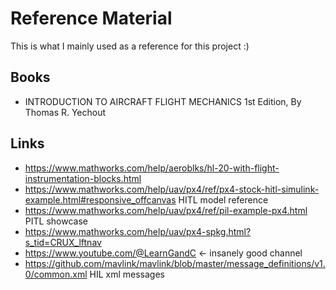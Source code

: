 # Reference Material
This is what I mainly used as a reference for this project  :)
## Books
- INTRODUCTION TO AIRCRAFT FLIGHT MECHANICS 1st Edition, By Thomas R. Yechout
## Links
- https://www.mathworks.com/help/aeroblks/hl-20-with-flight-instrumentation-blocks.html 
- https://www.mathworks.com/help/uav/px4/ref/px4-stock-hitl-simulink-example.html#responsive_offcanvas HITL model reference
- https://www.mathworks.com/help/uav/px4/ref/pil-example-px4.html PITL showcase
- https://www.mathworks.com/help/uav/px4-spkg.html?s_tid=CRUX_lftnav 
- https://www.youtube.com/@LearnGandC <- insanely good channel
- https://github.com/mavlink/mavlink/blob/master/message_definitions/v1.0/common.xml HIL xml messages
